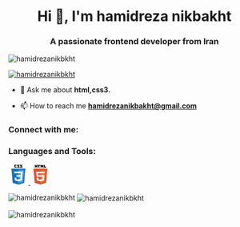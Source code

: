 <h1 align="center">Hi 👋, I'm hamidreza nikbakht</h1>
<h3 align="center">A passionate frontend developer from Iran</h3>

<p align="left"> <img src="https://komarev.com/ghpvc/?username=hamidrezanikbkht&label=Profile%20views&color=0e75b6&style=flat" alt="hamidrezanikbkht" /> </p>

<p align="left"> <a href="https://github.com/ryo-ma/github-profile-trophy"><img src="https://github-profile-trophy.vercel.app/?username=hamidrezanikbkht" alt="hamidrezanikbkht" /></a> </p>

- 💬 Ask me about **html,css3.**

- 📫 How to reach me **hamidrezanikbakht@gmail.com**

<h3 align="left">Connect with me:</h3>
<p align="left">
</p>

<h3 align="left">Languages and Tools:</h3>
<p align="left"> <a href="https://www.w3schools.com/css/" target="_blank" rel="noreferrer"> <img src="https://raw.githubusercontent.com/devicons/devicon/master/icons/css3/css3-original-wordmark.svg" alt="css3" width="40" height="40"/> </a> <a href="https://www.w3.org/html/" target="_blank" rel="noreferrer"> <img src="https://raw.githubusercontent.com/devicons/devicon/master/icons/html5/html5-original-wordmark.svg" alt="html5" width="40" height="40"/> </a> </p>

<p><img align="left" src="https://github-readme-stats.vercel.app/api/top-langs?username=hamidrezanikbkht&show_icons=true&locale=en&layout=compact" alt="hamidrezanikbkht" /></p>

<p>&nbsp;<img align="center" src="https://github-readme-stats.vercel.app/api?username=hamidrezanikbkht&show_icons=true&locale=en" alt="hamidrezanikbkht" /></p>

<p><img align="center" src="https://github-readme-streak-stats.herokuapp.com/?user=hamidrezanikbkht&" alt="hamidrezanikbkht" /></p>

